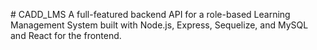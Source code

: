  # CADD_LMS
A full-featured backend API for a role-based Learning Management System built with Node.js, Express, Sequelize, and MySQL and React for the frontend.
